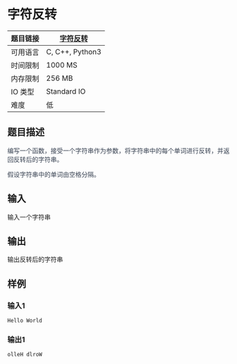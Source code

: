 # 字符反转

| 题目链接 | [字符反转](http://xmuoj.com/problem/P011) |
| --- | --- |
| 可用语言 | C, C++, Python3 |
| 时间限制 | 1000 MS |
| 内存限制 | 256 MB |
| IO 类型 | Standard IO |
| 难度 | 低 |

## 题目描述

<p><span style="color: rgb(55, 65, 81);">编写一个函数</span><span style="color: rgb(55, 65, 81);">，接受一个字符串作为参数，将字符串中的每个单词进行反转，并返回反转后的字符串。</span></p><p><span style="color: rgb(55, 65, 81);">假设字符串中的单词由空格分隔。</span><br /></p>

## 输入

<p>输入一个字符串</p>

## 输出

<p>输出反转后的字符串</p>

## 样例

### 输入1

```
Hello World
```

### 输出1

```
olleH dlroW
```

